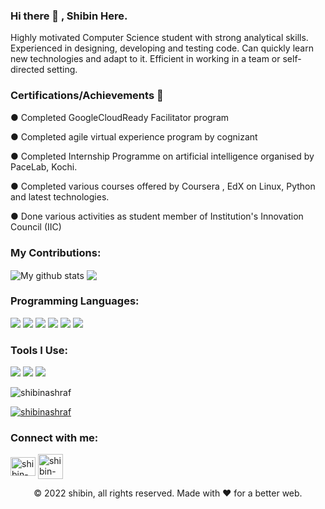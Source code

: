 <h3 align="left">Hi there 👋 , Shibin Here. </h3>

   Highly motivated Computer Science student with strong analytical skills. Experienced in designing, developing and testing code. Can quickly learn new technologies and adapt to it. Efficient in working in a team or self- directed setting.


 <h3 align="left">Certifications/Achievements 🥉</h3>


●	Completed  GoogleCloudReady Facilitator program

●	Completed agile virtual experience program by cognizant

●	Completed Internship Programme on artificial intelligence organised by PaceLab, Kochi.

●	Completed various courses offered by Coursera , EdX on  Linux, Python and  latest technologies.

●	Done various activities as student member of Institution's Innovation Council (IIC)


 <h3 align="left">My Contributions:</h3>

<img align="center" src="https://github-readme-streak-stats.herokuapp.com?user=shibinashraf&theme=vue-dark&hide_border=true&date_format=M%20j%5B%2C%20Y%5D" alt="My github stats" />


<img align="center" src="https://github-readme-stats.vercel.app/api/top-langs/?username=shibinashraf&layout=compact&theme=cobalt&hide_border=true" />



 <h3 align="left">Programming Languages:</h3>

<p>
  <img src="https://img.shields.io/badge/Python-3776AB?style=for-the-badge&logo=python&logoColor=white" />
  <img src="https://img.shields.io/badge/HTML5-E34F26?style=for-the-badge&logo=html5&logoColor=white" />
  <img src="https://img.shields.io/badge/CSS3-1572B6?style=for-the-badge&logo=css3&logoColor=white" />
  <img src="https://img.shields.io/badge/C-00599C?style=for-the-badge&logo=c&logoColor=white" />
  <img src="https://img.shields.io/badge/Java-ED8B00?style=for-the-badge&logo=java&logoColor=white" />
  <img src="https://img.shields.io/badge/Tailwind-1572B6?style=for-the-badge&logo=css3&logoColor=white" />
</p>

<h3 align="left">Tools I Use:</h3>

<p>
  <img src="https://img.shields.io/badge/Visual_Studio_Code-0078D4?style=for-the-badge&logo=visual%20studio%20code&logoColor=white" />
  <img src="https://img.shields.io/badge/Visual_Studio-5C2D91?style=for-the-badge&logo=visual%20studio&logoColor=white" />
  <img src="https://img.shields.io/badge/Eclipse-2C2255?style=for-the-badge&logo=eclipse&logoColor=white" />
</p>


<p align="left"> <img src="https://komarev.com/ghpvc/?username=shibinashraf&label=Profile%20views&color=0e75b6&style=flat" alt="shibinashraf" /> </p>

<p align="left"> <a href="https://github.com/ryo-ma/github-profile-trophy"><img src="https://github-profile-trophy.vercel.app/?username=shibinashraf" alt="shibinashraf" /></a> </p>

<h3 align="left">Connect with me:</h3>
<p align="left">
<a href="https://linkedin.com/in/shibin-ashraf" target="blank"><img align="center" src="https://raw.githubusercontent.com/rahuldkjain/github-profile-readme-generator/master/src/images/icons/Social/linked-in-alt.svg" alt="shibin-ashraf" height="30" width="40" /></a>
<a href="https://instagram.com/shib1n" target="blank"><img align="center" src="https://cdn-icons-png.flaticon.com/128/2111/2111463.png" alt="shibin-ashraf" height="40" width="40" padding-left:5px/></a>
</p>

<p align="center"> © 2022 shibin, all rights reserved. Made with ❤️ for a better web. </p>
<p align="center">
</p>
